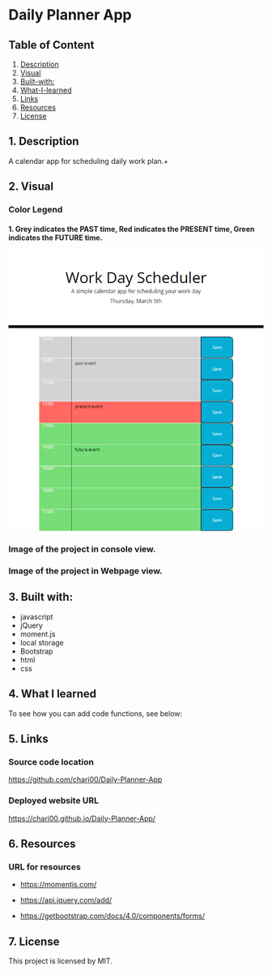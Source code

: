 # Daily Planner App

## Table of Content

1. [Description](#Description)
2. [Visual](#Visual)
3. [Built-with:](#Built-with:)
4. [What-I-learned](#What-I-learned)
5. [Links](#Links)
6. [Resources](#Resources)
7. [License](#License)

## 1. Description

A calendar app for scheduling daily work plan.+

## 2. Visual

### Color Legend

#### 1. Grey indicates the PAST time, Red indicates the PRESENT time, Green indicates the FUTURE time.

![color-legend](images/color.png)

### Image of the project in console view.

### Image of the project in Webpage view.

## 3. Built with:

- javascript
- jQuery
- moment.js
- local storage
- Bootstrap
- html
- css

## 4. What I learned

To see how you can add code functions, see below:

## 5. Links

### Source code location

https://github.com/chari00/Daily-Planner-App

### Deployed website URL

https://chari00.github.io/Daily-Planner-App/

## 6. Resources

### URL for resources

- https://momentjs.com/

- https://api.jquery.com/add/

- https://getbootstrap.com/docs/4.0/components/forms/

## 7. License

This project is licensed by MIT.
